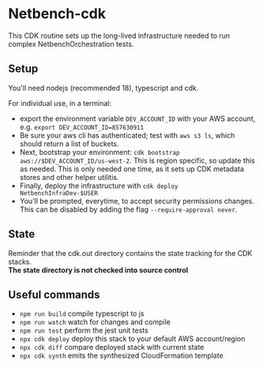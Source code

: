 # Netbench-cdk

This CDK routine sets up the long-lived infrastructure needed to run complex NetbenchOrchestration tests.

## Setup

You'll need nodejs (recommended 18), typescript and cdk.

For individual use, in a terminal: 
- export the environment variable `DEV_ACCOUNT_ID` with your AWS account, e.g. `export DEV_ACCOUNT_ID=857630911`
- Be sure your aws cli has authenticated; test with `aws s3 ls`, which should return a list of buckets.
- Next, bootstrap your environment: `cdk bootstrap aws://$DEV_ACCOUNT_ID/us-west-2`. This is region specific, so update this as needed.  This is only needed one time, as it sets up CDK metadata stores and other helper utilitis.
- Finally, deploy the infrastructure with `cdk deploy NetbenchInfraDev-$USER`
- You'll be prompted, everytime, to accept security permissions changes.  This can be disabled by adding the flag `--require-approval never`.

## State

Reminder that the cdk.out directory contains the state tracking for the CDK stacks.  
**The state directory is not checked into source control**


## Useful commands

* `npm run build`   compile typescript to js
* `npm run watch`   watch for changes and compile
* `npm run test`    perform the jest unit tests
* `npx cdk deploy`  deploy this stack to your default AWS account/region
* `npx cdk diff`    compare deployed stack with current state
* `npx cdk synth`   emits the synthesized CloudFormation template
